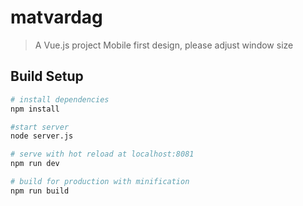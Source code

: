 # matvardag

> A Vue.js project
> Mobile first design, please adjust window size

## Build Setup

``` bash
# install dependencies
npm install

#start server
node server.js

# serve with hot reload at localhost:8081
npm run dev

# build for production with minification
npm run build

```
